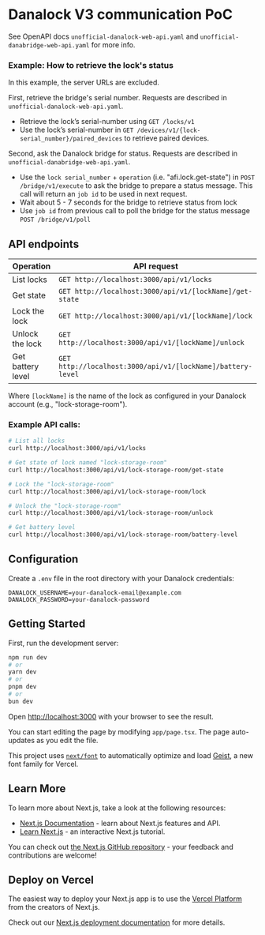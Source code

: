 # Danalock V3 communication PoC

See OpenAPI docs `unofficial-danalock-web-api.yaml` and `unofficial-danabridge-web-api.yaml` for more info.

### Example: How to retrieve the lock's status

In this example, the server URLs are excluded.

First, retrieve the bridge's serial number. Requests are described in `unofficial-danalock-web-api.yaml`.

- Retrieve the lock’s serial-number using `GET /locks/v1`
- Use the lock’s serial-number in `GET /devices/v1/{lock-serial_number}/paired_devices` to retrieve paired devices.


Second, ask the Danalock bridge for status. Requests are described in `unofficial-danabridge-web-api.yaml`.

- Use the `lock serial_number` + `operation` (i.e. "afi.lock.get-state") in `POST /bridge/v1/execute` to ask the bridge to prepare a status message. This call will return an `job id` to be used in next request.
- Wait about 5 - 7 seconds for the bridge to retrieve status from lock
- Use ``job id`` from previous call to poll the bridge for the status message ``POST /bridge/v1/poll``

## API endpoints

|  Operation| API request   |
|---|---|
| List locks        |`GET http://localhost:3000/api/v1/locks`|
| Get state         |`GET http://localhost:3000/api/v1/[lockName]/get-state`|
| Lock the lock     |`GET http://localhost:3000/api/v1/[lockName]/lock`|
| Unlock the lock   |`GET http://localhost:3000/api/v1/[lockName]/unlock`|
| Get battery level |`GET http://localhost:3000/api/v1/[lockName]/battery-level`|

Where `[lockName]` is the name of the lock as configured in your Danalock account (e.g., "lock-storage-room").

### Example API calls:

```bash
# List all locks
curl http://localhost:3000/api/v1/locks

# Get state of lock named "lock-storage-room"
curl http://localhost:3000/api/v1/lock-storage-room/get-state

# Lock the "lock-storage-room"
curl http://localhost:3000/api/v1/lock-storage-room/lock

# Unlock the "lock-storage-room"  
curl http://localhost:3000/api/v1/lock-storage-room/unlock

# Get battery level
curl http://localhost:3000/api/v1/lock-storage-room/battery-level
```

## Configuration

Create a `.env` file in the root directory with your Danalock credentials:

```env
DANALOCK_USERNAME=your-danalock-email@example.com
DANALOCK_PASSWORD=your-danalock-password
```

## Getting Started

First, run the development server:

```bash
npm run dev
# or
yarn dev
# or
pnpm dev
# or
bun dev
```

Open [http://localhost:3000](http://localhost:3000) with your browser to see the result.

You can start editing the page by modifying `app/page.tsx`. The page auto-updates as you edit the file.

This project uses [`next/font`](https://nextjs.org/docs/app/building-your-application/optimizing/fonts) to automatically optimize and load [Geist](https://vercel.com/font), a new font family for Vercel.

## Learn More

To learn more about Next.js, take a look at the following resources:

- [Next.js Documentation](https://nextjs.org/docs) - learn about Next.js features and API.
- [Learn Next.js](https://nextjs.org/learn) - an interactive Next.js tutorial.

You can check out [the Next.js GitHub repository](https://github.com/vercel/next.js) - your feedback and contributions are welcome!

## Deploy on Vercel

The easiest way to deploy your Next.js app is to use the [Vercel Platform](https://vercel.com/new?utm_medium=default-template&filter=next.js&utm_source=create-next-app&utm_campaign=create-next-app-readme) from the creators of Next.js.

Check out our [Next.js deployment documentation](https://nextjs.org/docs/app/building-your-application/deploying) for more details.
